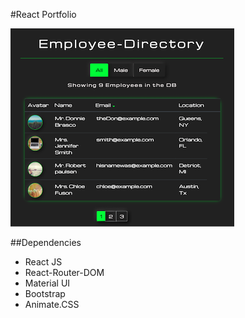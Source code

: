 #React Portfolio

![preview](src/components/projectPics/preview.png)

##Dependencies

- React JS
- React-Router-DOM
- Material UI
- Bootstrap
- Animate.CSS
